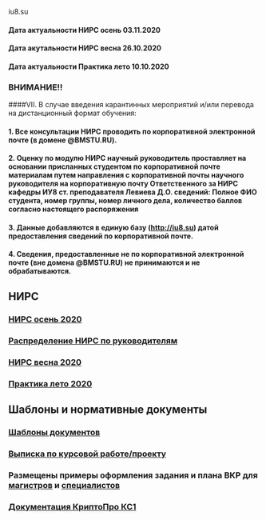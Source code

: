 iu8.su

#### Дата актуальности НИРС осень 03.11.2020
#### Дата акутальности НИРС весна 26.10.2020
#### Дата актуальности Практика лето 10.10.2020

### ВНИМАНИЕ!! 
####VII. В случае введения карантинных мероприятий и/или перевода на дистанционный формат обучения:
####    1. Все консультации НИРС проводить по корпоративной электронной почте (в домене @BMSTU.RU).
####    2. Оценку по модулю НИРС научный руководитель проставляет на основании присланных студентом по корпоративной почте материалам путем направления с корпоративной почты научного руководителя на корпоративную почту Ответственного за НИРС кафедры ИУ8 ст. преподавателя Левиева Д.О. сведений: Полное ФИО студента, номер группы, номер личного дела, количество баллов согласно настоящего распоряжения
####    3. Данные добавляются в единую базу (http://iu8.su) датой предоставления сведений по корпоративной почте.
####    4. Сведения, предоставленные не по корпоративной электронной почте (вне домена @BMSTU.RU) не принимаются и не обрабатываются.

## НИРС
### [НИРС осень 2020](https://github.com/iu8bmstu/iu8bmstu.github.io/raw/master/%D0%9D%D0%98%D0%A0%D0%A1_2020_%D0%BE%D1%81%D0%B5%D0%BD%D1%8C.pdf)
### [Распределение НИРС по руководителям](https://github.com/iu8bmstu/iu8bmstu.github.io/raw/master/%D0%97%D0%B0%D1%8F%D0%B2%D0%BB%D0%B5%D0%BD%D0%B8%D0%B5_%D0%9D%D0%98%D0%A0%D0%A1_2020_2021.pdf)
### [НИРС весна 2020](https://github.com/iu8bmstu/iu8bmstu.github.io/raw/master/%D0%9D%D0%98%D0%A0%D0%A1_2020_%D0%B2%D0%B5%D1%81%D0%BD%D0%B0.pdf)
### [Практика лето 2020](https://github.com/iu8bmstu/iu8bmstu.github.io/raw/master/%D0%98%D0%A38%20%D0%9F%D1%80%D0%B0%D0%BA%D1%82%D0%B8%D0%BA%D0%B0%202020.pdf)

## Шаблоны и нормативные документы
### [Шаблоны документов](https://iu8bmstu.github.io/stencil)
### [Выписка по курсовой работе/проекту](https://github.com/iu8bmstu/iu8bmstu.github.io/raw/master/%D0%92%D1%8B%D0%BF%D0%B8%D1%81%D0%BA%D0%B0_%D0%BF%D0%BE%20%D0%9A%D0%A0_%D0%9A%D0%9F_2018.pdf)

### Размещены примеры оформления задания и плана ВКР для [магистров](https://github.com/iu8bmstu/iu8bmstu.github.io/raw/master/%D0%9F%D1%80%D0%B8%D0%BC%D0%B5%D1%80%20-%20%D0%BC%D0%B0%D0%B3%D0%B8%D1%81%D1%82%D1%80%D1%8B-2018.pdf) и [специалистов](https://github.com/iu8bmstu/iu8bmstu.github.io/raw/master/%D0%9F%D1%80%D0%B8%D0%BC%D0%B5%D1%80%20-%20%D1%81%D0%BF%D0%B5%D1%86%D0%B8%D0%B0%D0%BB%D0%B8%D1%82%D0%B5%D1%82-2018.pdf)
### [Документация КриптоПро КС1](https://github.com/iu8bmstu/iu8bmstu.github.io/raw/master/doc-kc1.zip)